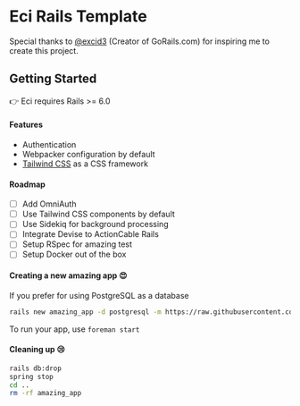# Eci Rails Template

Special thanks to [@excid3](https://github.com/excid3) (Creator of GoRails.com) for inspiring me to create this project.

## Getting Started

👉 Eci requires Rails >= 6.0

#### Features
*   Authentication
*   Webpacker configuration by default
*   [Tailwind CSS](https://tailwindcss.com/) as a CSS framework

#### Roadmap

- [ ] Add OmniAuth
- [ ] Use Tailwind CSS components by default
- [ ] Use Sidekiq for background processing
- [ ] Integrate Devise to ActionCable Rails
- [ ] Setup RSpec for amazing test
- [ ] Setup Docker out of the box

#### Creating a new amazing app 😍

If you prefer for using PostgreSQL as a database

```bash
rails new amazing_app -d postgresql -m https://raw.githubusercontent.com/maful/eci-rails/master/template.rb
```

To run your app, use `foreman start`

#### Cleaning up 😢
```bash
rails db:drop
spring stop
cd ..
rm -rf amazing_app
```
